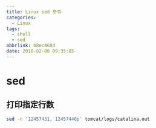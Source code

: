 ```yaml
---
title: Linux sed 命令
categories:
  - Linux
tags:
  - shell
  - sed
abbrlink: b8ec468d
date: 2018-02-06 09:35:05
---
```


# sed

## 打印指定行数
```bash
sed -n '12457431, 12457440p' tomcat/logs/catalina.out
```
